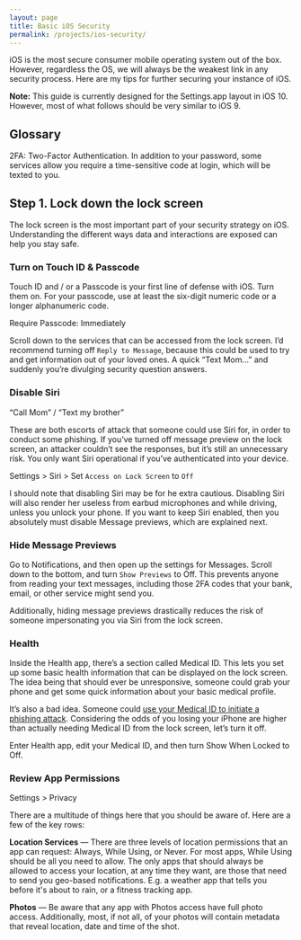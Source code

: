 ```yaml
---
layout: page
title: Basic iOS Security 
permalink: /projects/ios-security/
---
```

iOS is the most secure consumer mobile operating system out of the box. However, regardless the OS, we will always be the weakest link in any security process. Here are my tips for further securing your instance of iOS. 

**Note:** This guide is currently designed for the Settings.app layout in iOS 10. However, most of what follows should be very similar to iOS 9. 

## Glossary

2FA: Two-Factor Authentication. In addition to your password, some services allow you require a time-sensitive code at login, which will be texted to you. 

## Step 1. Lock down the lock screen

The lock screen is the most important part of your security strategy on iOS. Understanding the different ways data and interactions are exposed can help you stay safe. 

### Turn on Touch ID & Passcode

Touch ID and / or a Passcode is your first line of defense with iOS. Turn them on. For your passcode, use at least the six-digit numeric code or a longer alphanumeric code. 

Require Passcode: Immediately 

Scroll down to the services that can be accessed from the lock screen. I’d recommend turning off `Reply to Message`, because this could be used to try and get information out of your loved ones. A quick “Text Mom…” and suddenly you’re divulging security question answers. 

### Disable Siri

“Call Mom” / “Text my brother” 

These are both escorts of attack that someone could use Siri for, in order to conduct some phishing. If you’ve turned off message preview on the lock screen, an attacker couldn’t see the responses, but it’s still an unnecessary risk. You only want Siri operational if you’ve authenticated into your device. 

Settings \> Siri \> Set `Access on Lock Screen` to `Off`

I should note that disabling Siri may be for he extra cautious. Disabling Siri will also render her useless from earbud microphones and while driving, unless you unlock your phone. If you want to keep Siri enabled, then you absolutely must disable Message previews, which are explained next. 

### Hide Message Previews

Go to Notifications, and then open up the settings for Messages. Scroll down to the bottom, and turn `Show Previews` to Off. This prevents anyone from reading your text messages, including those 2FA codes that your bank, email, or other service might send you. 

Additionally, hiding message previews drastically reduces the risk of someone impersonating you via Siri from the lock screen. 

### Health

Inside the Health app, there’s a section called Medical ID. This lets you set up some basic health information that can be displayed on the lock screen. The idea being that should ever be unresponsive, someone could grab your phone and get some quick information about your basic medical profile. 

It’s also a bad idea. Someone could [use your Medical ID to initiate a phishing attack](https://news.ycombinator.com/item?id=12222135). Considering the odds of you losing your iPhone are higher than actually needing Medical ID from the lock screen, let’s turn it off. 

Enter Health app, edit your Medical ID, and then turn Show When Locked to Off. 

### Review App Permissions

Settings \> Privacy

There are a multitude of things here that you should be aware of. Here are a few of the key rows:

**Location Services** — There are three levels of location permissions that an app can request: Always, While Using, or Never. For most apps, While Using should be all you need to allow. The only apps that should always be allowed to access your location, at any time they want, are those that need to send you geo-based notifications. E.g. a weather app that tells you before it's about to rain, or a fitness tracking app. 

**Photos** — Be aware that any app with Photos access have full photo access. Additionally, most, if not all, of your photos will contain metadata that reveal location, date and time of the shot. 

